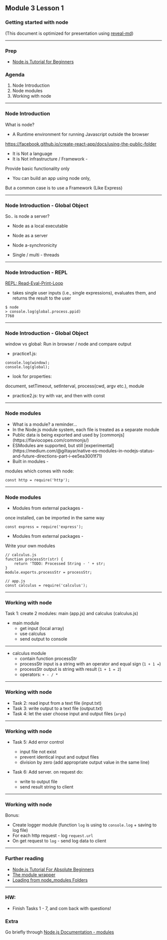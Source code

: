 ## Module 3 Lesson 1
### Getting started with node
(This document is optimized for presentation using [reveal-md](https://github.com/webpro/reveal-md))

---

### Prep
* [Node.js Tutorial for Beginners](https://www.youtube.com/watch?v=TlB_eWDSMt4)

### Agenda
1. Node Introduction
2. Node modules
3. Working with node

---
### Node Introduction
What is node?
* <!-- .element: class="fragment" --> A Runtime environment for running Javascript outside the browser
https://facebook.github.io/create-react-app/docs/using-the-public-folder
* <!-- .element: class="fragment" --> It is Not a language

* <!-- .element: class="fragment" --> It is Not infrastructure / Framework -
Provide basic functionality only

* <!-- .element: class="fragment" --> You can build an app using node only,
But a common case is to use a Framework (Like Express)

---

### Node Introduction - Global Object
So.. is node a server?

* Node as a local executable
<!-- .element: class="fragment" -->

* Node as a server
<!-- .element: class="fragment" -->

* Node a-synchronicity
<!-- .element: class="fragment" -->

* Single / multi - threads
<!-- .element: class="fragment" -->

---

### Node Introduction - REPL

[REPL: Read-Eval-Print-Loop](https://nodejs.org/api/repl.html)
*  takes single user inputs (i.e., single expressions), evaluates them, and returns the result to the user
```
$ node
> console.log(global.process.ppid)
7760
```

---
### Node Introduction - Global Object
window vs global:
Run in browser / node and compare output
* <!-- .element: class="fragment" --> practice1.js:
```
console.log(window);
console.log(global);
```
* <!-- .element: class="fragment" --> look for properties:
document, setTimeout, setInterval, process(cwd, argv etc.), module

* <!-- .element: class="fragment" --> practice2.js: try with var, and then with const

---
### Node modules
* <!-- .element: class="fragment" --> What is a module? a reminder...

* <!-- .element: class="fragment" --> In the Node.js module system, each file is treated as a separate module

* <!-- .element: class="fragment" --> Public data is being exported and used by [commonjs](https://flaviocopes.com/commonjs/)

* <!-- .element: class="fragment" --> ESModules are supported, but still [experimental](https://medium.com/@giltayar/native-es-modules-in-nodejs-status-and-future-directions-part-i-ee5ea3001f71)

* <!-- .element: class="fragment" --> Built in modules -
modules which comes with node:
<!-- .element: class="fragment" -->
```
const http = require('http');
```

---
### Node modules
* <!-- .element: class="fragment" --> Modules from external packages -
once installed, can be imported in the same way
```
const express = require('express');
```
* <!-- .element: class="fragment" --> Modules from external packages -
Write your own modules

```
// calculus.js
function processStr(str) {
    return 'TODO: Processed String - ' + str;
}
module.exports.processStr = processStr;

// app.js
const calculus = require('calculus');
```
<!-- .element: class="fragment" -->

---
### Working with node
Task 1: create 2 modules: main (app.js) and calculus (calculus.js)
* main module
    - get input (local array)
    - use calculus
    - send output to console
---

* calculus module
    - contain function processStr
    - processStr input is a string with an operator and equal sign (`1 + 1 =`)
    - processStr output is string with result (`1 + 1 = 2`)
    - operators:  `+ - / *`

---
### Working with node
* Task 2: read input from a text file (input.txt)
* Task 3: write output to a text file (output.txt)
* Task 4: let the user choose input and output files (`argv`)

---
### Working with node

* Task 5: Add error control
    - input file not exist
    - prevent identical input and output files
    - division by zero (add appropriate output value in the same line)

* Task 6: Add server. on request do:
    - write to output file
    - send result string to client

---
### Working with node
Bonus:
* Create logger module (function `log` is using  to `console.log` + saving to log file)
* For each http request - log `request.url`
* On get request to `log` - send log data to client

---

### Further reading
* [Node.js Tutorial For Absolute Beginners](https://www.youtube.com/watch?v=U8XF6AFGqlc)
* [The module wrapper](https://nodejs.org/api/modules.html#modules_the_module_wrapper)
* [Loading from node_modules Folders](https://nodejs.org/api/modules.html#modules_loading_from_node_modules_folders)

---

### HW:
* Finish Tasks 1 - 7, and com back with questions!

### Extra

 Go briefly through [Node.js Documentation - modules](https://nodejs.org/api/modules.html)
